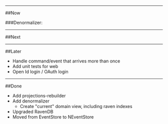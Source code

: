 -------------------------------------------
##Now

###Denormalizer:

-------------------------------------------
##Next

-------------------------------------------
##Later
* Handle command/event that arrives more than once
* Add unit tests for web
* Open Id login / OAuth login

-------------------------------------------

##Done
* Add projections-rebuilder
* Add denormalizer
	- Create "current" domain view, including raven indexes
* Upgraded RavenDB
* Moved from EventStore to NEventStore
